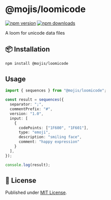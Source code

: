 # @mojis/loomicode

[![npm version][npm-version-src]][npm-version-href]
[![npm downloads][npm-downloads-src]][npm-downloads-href]

A loom for unicode data files

## 📦 Installation

```bash
npm install @mojis/loomicode
```

## Usage

```ts
import { sequences } from "@mojis/loomicode";

const result = sequences({
  separator: ";",
  commentPrefix: "#",
  version: "1.0",
  input: [
    {
      codePoints: ["1F600", "1F601"],
      type: "emoji",
      description: "smiling face",
      comment: "happy expression"
    }
  ],
});

console.log(result);
```

## 📄 License

Published under [MIT License](./LICENSE).

<!-- Badges -->

[npm-version-src]: https://img.shields.io/npm/v/@mojis/loomicode?style=flat&colorA=18181B&colorB=4169E1
[npm-version-href]: https://npmjs.com/package/@mojis/loomicode
[npm-downloads-src]: https://img.shields.io/npm/dm/@mojis/loomicode?style=flat&colorA=18181B&colorB=4169E1
[npm-downloads-href]: https://npmjs.com/package/@mojis/loomicode
